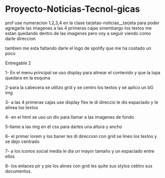# Proyecto-Noticias-Tecnol-gicas


prof use numeracion 1,2,3,4 en la clase tarjetas-noticias__tarjeta para poder agregarle las imagenes a las
4 primeras cajas sinembargo los textos me estan quedando dentro de las imagenes pero voy a seguir viendo como darle direccion

tambien me esta faltando darle el logo de spotify que me ha costado un poco 





Entregable 2


1- En el menu principal se uso display para alinear el contenido y que la lupa quedara en la esquina 

2-para la cabecera se utilizo grid y se centro los textos y se aplico un bG img

3- a las 4 primeras cajas use display flex le di direccio le dis espaciado y le alinea los textos 

4- en el html se uso un div para llamar a las imagenes de fondo 

5-llame a las img en el css para darles una altura y ancho

6- el primer lorem y los baner les di direccion con grid se lineo los textos y se dejo centrado 

7- a los iconos social media le dia un mayor tamaño y un espaciado entre ellos 

8- los enlaces pir y pie los alines con grid les quite sus stylos cebtro sus documentos.






 